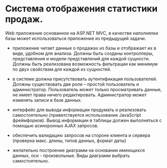 # Система отображения статистики продаж.     

Web приложение основанное на ASP.NET MVC, в качестве наполнялки базы может использоваться приложение из предыдущей задачи.      

- приложение читает данные о продажах из базы и отображает их в виде, удобном для анализа. Должны быть созданы контроллеры, представления и модели представлений для каждой сущности. Должны быть реализована возможность фильтрации как минимум по двух свойствам для каждой из сущностей.  
 
- в системе должна присутствовать аутентификация пользователей. Должны существовать две роли – простой пользователь и администратор. Пользователь может только просматривать данные, не имеет права ничего редактировать. Администратор может изменять записи в базе данных.    

- интерфейс для вывода информации продумать и реализовать самостоятельно (приветствуется использование JavaScript фреймфорков). Вывод информации в таблицы должен выполняться с помощью асинхронных AJAX запросов.    

- обеспечить валидацию запросов на стороне клиента и сервера (проверка макс. длины, типов данных, формат даты)     

- желательно построение диаграмм на основании имеющихся данных, оси - произвольные. Виды диаграмм выбрать самостоятельно.
